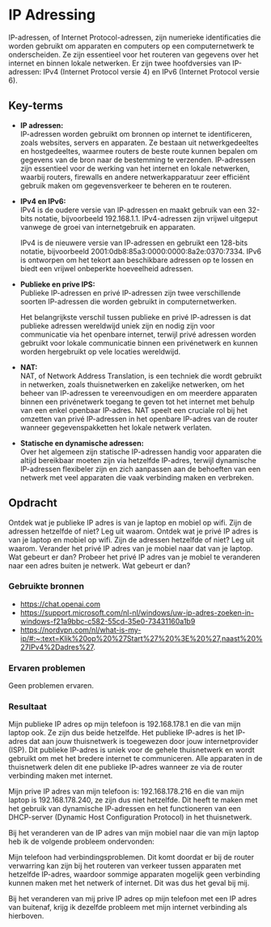 # IP Adressing
IP-adressen, of Internet Protocol-adressen, zijn numerieke identificaties die worden gebruikt om apparaten en computers op een computernetwerk te onderscheiden. Ze zijn essentieel voor het routeren van gegevens over het internet en binnen lokale netwerken. Er zijn twee hoofdversies van IP-adressen: IPv4 (Internet Protocol versie 4) en IPv6 (Internet Protocol versie 6).

## Key-terms 
* __IP adressen:__  
IP-adressen worden gebruikt om bronnen op internet te identificeren, zoals websites, servers en apparaten. Ze bestaan uit netwerkgedeeltes en hostgedeeltes, waarmee routers de beste route kunnen bepalen om gegevens van de bron naar de bestemming te verzenden. IP-adressen zijn essentieel voor de werking van het internet en lokale netwerken, waarbij routers, firewalls en andere netwerkapparatuur zeer efficiënt gebruik maken om gegevensverkeer te beheren en te routeren.
* __IPv4  en IPv6:__  
IPv4 is de oudere versie van IP-adressen en maakt gebruik van een 32-bits notatie, bijvoorbeeld 192.168.1.1. IPv4-adressen zijn vrijwel uitgeput vanwege de groei van internetgebruik en apparaten.  
  
  IPv4 is de nieuwere versie van IP-adressen en gebruikt een 128-bits notatie, bijvoorbeeld 2001:0db8:85a3:0000:0000:8a2e:0370:7334. IPv6 is ontworpen om het tekort aan beschikbare adressen op te lossen en biedt een vrijwel onbeperkte hoeveelheid adressen.
* __Publieke en prive IPS:__  
Publieke IP-adressen en privé IP-adressen zijn twee verschillende soorten IP-adressen die worden gebruikt in computernetwerken.   

  Het belangrijkste verschil tussen publieke en privé IP-adressen is dat publieke adressen wereldwijd uniek zijn en nodig zijn voor communicatie via het openbare internet, terwijl privé adressen worden gebruikt voor lokale communicatie binnen een privénetwerk en kunnen worden hergebruikt op vele locaties wereldwijd.

* __NAT:__  
NAT, of Network Address Translation, is een techniek die wordt gebruikt in netwerken, zoals thuisnetwerken en zakelijke netwerken, om het beheer van IP-adressen te vereenvoudigen en om meerdere apparaten binnen een privénetwerk toegang te geven tot het internet met behulp van een enkel openbaar IP-adres. NAT speelt een cruciale rol bij het omzetten van privé IP-adressen in het openbare IP-adres van de router wanneer gegevenspakketten het lokale netwerk verlaten.  

* __Statische en dynamische adressen:__  
Over het algemeen zijn statische IP-adressen handig voor apparaten die altijd bereikbaar moeten zijn via hetzelfde IP-adres, terwijl dynamische IP-adressen flexibeler zijn en zich aanpassen aan de behoeften van een netwerk met veel apparaten die vaak verbinding maken en verbreken.

## Opdracht  
Ontdek wat je publieke IP adres is van je laptop en mobiel op wifi.
Zijn de adressen hetzelfde of niet? Leg uit waarom.
Ontdek wat je privé IP adres is van je laptop en mobiel op wifi.
Zijn de adressen hetzelfde of niet? Leg uit waarom.
Verander het privé IP adres van je mobiel naar dat van je laptop. Wat gebeurt er dan?
Probeer het privé IP adres van je mobiel te veranderen naar een adres buiten je netwerk. Wat gebeurt er dan?
### Gebruikte bronnen
* https://chat.openai.com    
* https://support.microsoft.com/nl-nl/windows/uw-ip-adres-zoeken-in-windows-f21a9bbc-c582-55cd-35e0-73431160a1b9   
* https://nordvpn.com/nl/what-is-my-ip/#:~:text=Klik%20op%20%27Start%27%20%3E%20%27,naast%20%27IPv4%2Dadres%27. 

### Ervaren problemen
Geen problemen ervaren.

### Resultaat
Mijn publieke IP adres op mijn telefoon is 192.168.178.1 en die van mijn laptop ook. Ze zijn dus beide hetzelfde. Het publieke IP-adres is het IP-adres dat aan jouw thuisnetwerk is toegewezen door jouw internetprovider (ISP). Dit publieke IP-adres is uniek voor de gehele thuisnetwerk en wordt gebruikt om met het bredere internet te communiceren. Alle apparaten in de thuisnetwerk delen dit ene publieke IP-adres wanneer ze via de router verbinding maken met internet.  
  
Mijn prive IP adres van mijn telefoon is: 192.168.178.216 en die van mijn laptop is 192.168.178.240, ze zijn dus niet hetzelfde. Dit heeft te maken met het gebruik van dynamische IP-adressen en het functioneren van een DHCP-server (Dynamic Host Configuration Protocol) in het thuisnetwerk.  
  
Bij het veranderen van de IP adres van mijn mobiel naar die van mijn laptop heb ik de volgende probleem ondervonden:   

Mijn telefoon had verbindingsproblemen. Dit komt doordat er bij de router verwarring kan zijn bij het routeren van verkeer tussen apparaten met hetzelfde IP-adres, waardoor sommige apparaten mogelijk geen verbinding kunnen maken met het netwerk of internet. Dit was dus het geval bij mij.   
  
Bij het veranderen van mij prive IP adres op mijn telefoon met een IP adres van buitenaf, krijg ik dezelfde probleem met mijn internet verbinding als hierboven. 
